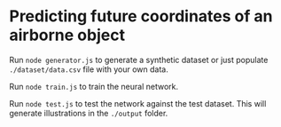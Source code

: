 # Predicting future coordinates of an airborne object

Run `node generator.js` to generate a synthetic dataset or just populate `./dataset/data.csv` file with your own data.

Run `node train.js` to train the neural network.

Run `node test.js` to test the network against the test dataset. This will generate illustrations in the `./output` folder.





